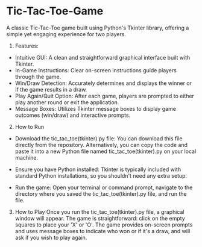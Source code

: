 # Tic-Tac-Toe-Game
A classic Tic-Tac-Toe game built using Python's Tkinter library, offering a simple yet engaging experience for two players.

1. Features:
* Intuitive GUI: A clean and straightforward graphical interface built with Tkinter.
* In-Game Instructions: Clear on-screen instructions guide players through the game.
* Win/Draw Detection: Accurately determines and displays the winner or if the game results in a draw.
* Play Again/Quit Option: After each game, players are prompted to either play another round or exit the application.
* Message Boxes: Utilizes Tkinter message boxes to display game outcomes (win/draw) and interactive prompts.

2. How to Run
* Download the tic_tac_toe(tkinter).py file: You can download this file directly from the repository. Alternatively, you can copy the code and paste it into a new Python file named tic_tac_toe(tkinter).py on your local machine.

* Ensure you have Python installed: Tkinter is typically included with standard Python installations, so you shouldn't need any extra setup.

* Run the game: Open your terminal or command prompt, navigate to the directory where you saved the tic_tac_toe(tkinter).py file, and run the file.

3. How to Play
Once you run the tic_tac_toe(tkinter).py file, a graphical window will appear. The game is straightforward: click on the empty squares to place your 'X' or 'O'. The game provides on-screen prompts and uses message boxes to indicate who won or if it's a draw, and will ask if you wish to play again.
